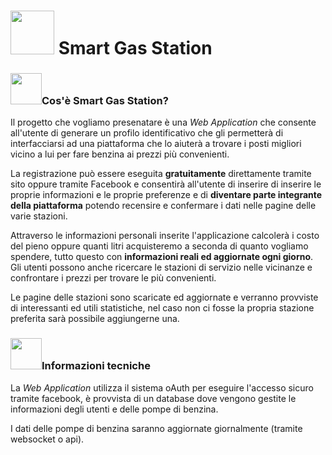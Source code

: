 # <img src="http://cdn.onlinewebfonts.com/svg/img_403829.png" width="70px" /> Smart Gas Station

### <img src="https://encrypted-tbn0.gstatic.com/images?q=tbn:ANd9GcQneNR5549RqlG4fRgDc2db2jif6cqa-yUtkWf9ATx6KPePNw26oQ" width="50px" />Cos'è Smart Gas Station?

Il progetto che vogliamo presenatare è una *Web Application* che consente all'utente di generare un profilo identificativo che gli permetterà di interfacciarsi ad una piattaforma che lo aiuterà a trovare i posti migliori vicino a lui per fare benzina ai prezzi più convenienti. 

La registrazione può essere eseguita **gratuitamente** direttamente tramite sito oppure tramite Facebook e consentirà all'utente di inserire di inserire le proprie informazioni e le proprie preferenze e di **diventare parte integrante della piattaforma** potendo recensire e confermare i dati nelle pagine delle varie stazioni.

 Attraverso le informazioni personali inserite l'applicazione calcolerà i costo del pieno oppure quanti litri acquisteremo a seconda di quanto vogliamo spendere, tutto questo con **informazioni reali ed aggiornate ogni giorno**. Gli utenti possono anche ricercare le stazioni di servizio nelle vicinanze e confrontare i prezzi per trovare le più convenienti.

Le pagine delle stazioni sono scaricate ed aggiornate e verranno provviste di interessanti ed utili statistiche, nel caso non ci fosse la propria stazione preferita sarà possibile aggiungerne una.



### <img src="https://cdn.pixabay.com/photo/2016/03/31/19/15/gear-1294844_960_720.png" width="50px" />Informazioni tecniche

La *Web Application* utilizza il sistema oAuth per eseguire l'accesso sicuro tramite facebook, è provvista di un database dove vengono gestite le informazioni degli utenti e delle pompe di benzina.

I dati delle pompe di benzina saranno aggiornate giornalmente (tramite websocket o api).